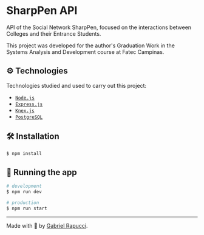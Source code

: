 # SharpPen API

API of the Social Network SharpPen, focused on the interactions between Colleges and their Entrance Students.

This project was developed for the author's Graduation Work in the Systems Analysis and Development course at Fatec Campinas.

## ⚙️ Technologies

Technologies studied and used to carry out this project:

- [`Node.js`](https://nodejs.org/)
- [`Express.js`](https://expressjs.com/)
- [`Knex.js`](https://knexjs.org/)
- [`PostgreSQL`](https://www.postgresql.org/)

## 🛠️ Installation

```bash
$ npm install
```

## 🏃 Running the app

```bash
# development
$ npm run dev

# production
$ npm run start
```

___

Made with 💚 by [Gabriel Rapucci](https://gabrielrapucci.com.br).